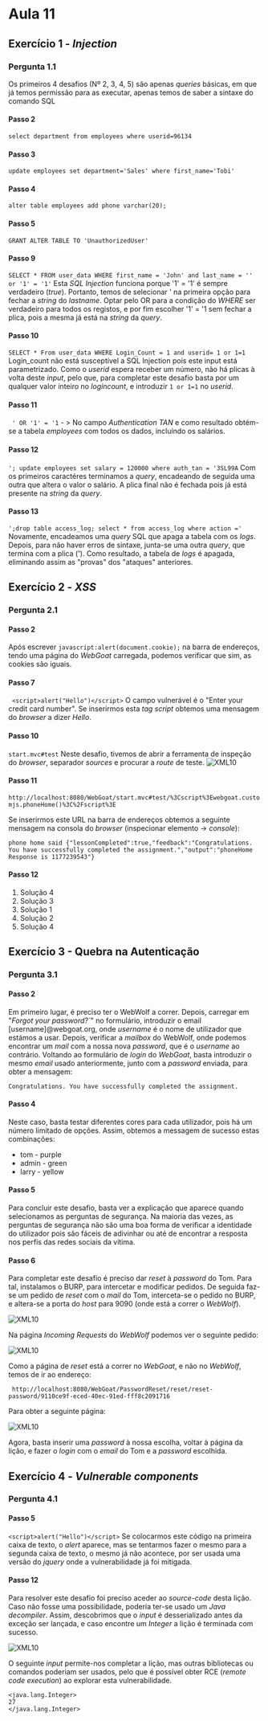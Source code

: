 # Aula 11

## Exercício 1 - *Injection*

### Pergunta 1.1

Os primeiros 4 desafios (Nº 2, 3, 4, 5) são apenas *queries* básicas, em que já temos permissão para as executar, apenas temos de saber a sintaxe do comando SQL
#### Passo 2
```select department from employees where userid=96134```
#### Passo 3
```update employees set department='Sales' where first_name='Tobi'```
#### Passo 4
```alter table employees add phone varchar(20); ```
#### Passo 5
```GRANT ALTER TABLE TO 'UnauthorizedUser'```
#### Passo 9
```SELECT * FROM user_data WHERE first_name = 'John' and last_name = '' or '1' = '1'```
Esta *SQL Injection* funciona porque '1' = '1' é sempre verdadeiro (*true*). Portanto, temos de selecionar ' na primeira opção para fechar a *string* do *lastname*. Optar pelo OR para a condição do *WHERE* ser verdadeiro para todos os registos, e por fim escolher '1' = '1 sem fechar a plica, pois a mesma já está na *string* da *query*.
#### Passo 10
``` SELECT * From user_data WHERE Login_Count = 1 and userid= 1 or 1=1 ```
Login\_count não está susceptível a SQL Injection pois este input está parametrizado. Como o *userid* espera receber um número, não há plicas à volta deste *input*, pelo que, para completar este desafio basta por um qualquer valor inteiro no *logincount*, e introduzir ```1 or 1=1``` no *userid*. 
#### Passo 11
``` ' OR '1' = '1``` - > No campo *Authentication TAN* e como resultado obtém-se a tabela *employees* com todos os dados, incluíndo os salários.
#### Passo 12
``` '; update employees set salary = 120000 where auth_tan = '3SL99A ``` 
Com os primeiros caractéres terminamos a *query*, encadeando de seguida uma outra que altera o valor o salário. A plica final não é fechada pois já está presente na *string* da *query*.

#### Passo 13
``` ';drop table access_log; select * from access_log where action =' ``` 
Novamente, encadeamos uma *query* SQL que apaga a tabela com os *logs*. Depois, para não haver erros de sintaxe, junta-se uma outra *query*, que termina com a plica ('). Como resultado, a tabela de *logs* é apagada, eliminando assim as "provas" dos "ataques" anteriores.


## Exercício 2 - *XSS*

### Pergunta 2.1
#### Passo 2
Após escrever ```javascript:alert(document.cookie);``` na barra de endereços, tendo uma página do *WebGoat* carregada, podemos verificar que sim, as cookies são iguais.
#### Passo 7
``` <script>alert("Hello")</script>```
O campo vulnerável é o "Enter your credit card number". Se inserirmos esta *tag script* obtemos uma mensagem do *browser* a dizer *Hello*.
#### Passo 10
```start.mvc#test``` Neste desafio, tivemos de abrir a ferramenta de inspeção do *browser*, separador *sources* e procurar a *route* de teste.
![XML10](https://github.com/uminho-miei-engseg-19-20/Grupo6/blob/master/TPraticas/Aula12/xml1.png)
#### Passo 11
```http://localhost:8080/WebGoat/start.mvc#test/%3Cscript%3Ewebgoat.customjs.phoneHome()%3C%2Fscript%3E```

 Se inserirmos este URL na barra de endereços obtemos a seguinte mensagem na consola do *browser* (inspecionar elemento -> *console*):

```phone home said {"lessonCompleted":true,"feedback":"Congratulations. You have successfully completed the assignment.","output":"phoneHome Response is 1177239543"}```
#### Passo 12
1. Solução 4
2. Solução 3
3. Solução 1 
4. Solução 2
5. Solução 4


## Exercício 3 - Quebra na Autenticação

### Pergunta 3.1

#### Passo 2
Em primeiro lugar, é preciso ter o WebWolf a correr. Depois, carregar em "*Forgot your password?`*" no formulário, introduzir o email [username]@webgoat.org, onde *username* é o nome de utilizador que estámos a usar. Depois, verificar a *mailbox* do WebWolf, onde podemos encontrar um *mail* com a nossa nova *password*, que é o *username* ao contrário. Voltando ao formulário de *login* do *WebGoat*, basta introduzir o mesmo *email* usado anteriormente, junto com a *password* enviada, para obter a mensagem:

```Congratulations. You have successfully completed the assignment.```

#### Passo 4
Neste caso, basta testar diferentes cores para cada utilizador, pois há um número limitado de opções. Assim, obtemos a messagem de sucesso estas combinações:

- tom - purple
- admin - green
- larry - yellow
#### Passo 5
Para concluir este desafio, basta ver a explicação que aparece quando selecionamos as perguntas de segurança. Na maioria das vezes, as perguntas de segurança não são uma boa forma de verificar a identidade do utilizador pois são fáceis de adivinhar ou até de encontrar a resposta nos perfis das redes sociais da vítima.

#### Passo 6
Para completar este desafio é preciso dar *reset* à *password* do Tom. Para tal, instalamos o BURP, para intercetar e modificar pedidos. De seguida faz-se um pedido de *reset* com o *mail* do Tom, interceta-se o pedido no BURP, e altera-se a porta do *host* para 9090 (onde está a correr o *WebWolf*).

![XML10](https://github.com/uminho-miei-engseg-19-20/Grupo6/blob/master/TPraticas/Aula12/passwordreset3.png)

 Na página *Incoming Requests* do *WebWolf* podemos ver o seguinte pedido:

![XML10](https://github.com/uminho-miei-engseg-19-20/Grupo6/blob/master/TPraticas/Aula12/passwordreset2.png)

Como a página de *reset* está a correr no *WebGoat*, e não no *WebWolf*, temos de ir ao endereço:

``` http://localhost:8080/WebGoat/PasswordReset/reset/reset-password/9110ce9f-eced-40ec-91ed-fff8c2091716```

Para obter a seguinte página:

![XML10](https://github.com/uminho-miei-engseg-19-20/Grupo6/blob/master/TPraticas/Aula12/passwordreset1.png)

Agora, basta inserir uma *password* à nossa escolha, voltar à página da lição, e fazer o *login* com o *email* do Tom e a *password* escolhida.
## Exercício 4 - *Vulnerable components*

### Pergunta 4.1

#### Passo 5

```<script>alert("Hello")</script>``` Se colocarmos este código na primeira caixa de texto, o *alert* aparece, mas se tentarmos fazer o mesmo para a segunda caixa de texto, o mesmo já não acontece, por ser usada uma versão do *jquery* onde a vulnerabilidade já foi mitigada.

#### Passo 12

Para resolver este desafio foi preciso aceder ao *source-code* desta lição. Caso não fosse uma possibilidade, poderia ter-se usado um *Java decompiler*. Assim, descobrimos que o *input* é desserializado antes da exceção ser lançada, e caso encontre um *Integer* a lição é terminada com sucesso.

![XML10](https://github.com/uminho-miei-engseg-19-20/Grupo6/blob/master/TPraticas/Aula12/vulnerable.png)

O seguinte *input* permite-nos completar a lição, mas outras bibliotecas ou comandos poderiam ser usados, pelo que é possível obter RCE (*remote code execution*) ao explorar esta vulnerabilidade.

    <java.lang.Integer>
    27
    </java.lang.Integer> 

